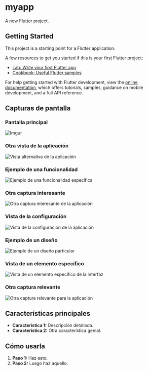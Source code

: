 # myapp

A new Flutter project.

## Getting Started

This project is a starting point for a Flutter application.

A few resources to get you started if this is your first Flutter project:

- [Lab: Write your first Flutter app](https://docs.flutter.dev/get-started/codelab)
- [Cookbook: Useful Flutter samples](https://docs.flutter.dev/cookbook)

For help getting started with Flutter development, view the
[online documentation](https://docs.flutter.dev/), which offers tutorials,
samples, guidance on mobile development, and a full API reference.


## Capturas de pantalla

### Pantalla principal
![Imgur](https://i.imgur.com/ymOJbIe.png)

### Otra vista de la aplicación
![Vista alternativa de la aplicación](https://imgur.com/46X0P0U)

### Ejemplo de una funcionalidad
![Ejemplo de una funcionalidad específica](https://imgur.com/iehid0R)

### Otra captura interesante
![Otra captura interesante de la aplicación](https://imgur.com/c6qw2CC)

### Vista de la configuración
![Vista de la configuración de la aplicación](https://imgur.com/YrjCiWw)

### Ejemplo de un diseño
![Ejemplo de un diseño particular](https://imgur.com/mEN0kqu)

### Vista de un elemento específico
![Vista de un elemento específico de la interfaz](https://imgur.com/V58bDYn)

### Otra captura relevante
![Otra captura relevante para la aplicación](https://imgur.com/ymOJbIe)

## Características principales

* **Característica 1:** Descripción detallada.
* **Característica 2:** Otra característica genial.

## Cómo usarla

1. **Paso 1:** Haz esto.
2. **Paso 2:** Luego haz aquello.
